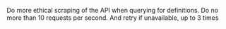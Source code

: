 Do more ethical scraping of the API when querying for definitions. Do no more than 10 requests per second. And retry if unavailable, up to 3 times